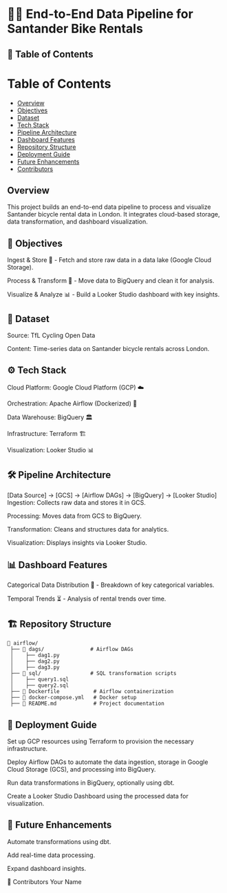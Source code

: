 # 🚴‍♂️ End-to-End Data Pipeline for Santander Bike Rentals

## 📑 Table of Contents

# Table of Contents
* [Overview](#overview)
* [Objectives](#objectives)
* [Dataset](#dataset)
* [Tech Stack](#tech-stack)
* [Pipeline Architecture](#pipeline-architecture)
* [Dashboard Features](#dashboard-features)
* [Repository Structure](#repository-structure)
* [Deployment Guide](#deployment-guide)
* [Future Enhancements](#future-enhancements)
* [Contributors](#contributors)

## Overview
This project builds an end-to-end data pipeline to process and visualize Santander bicycle rental data in London. It integrates cloud-based storage, data transformation, and dashboard visualization.

## 🎯 Objectives
Ingest & Store 🚀 - Fetch and store raw data in a data lake (Google Cloud Storage).

Process & Transform 🔄 - Move data to BigQuery and clean it for analysis.

Visualize & Analyze 📊 - Build a Looker Studio dashboard with key insights.

## 📂 Dataset
Source: TfL Cycling Open Data

Content: Time-series data on Santander bicycle rentals across London.

## ⚙️ Tech Stack
Cloud Platform: Google Cloud Platform (GCP) ☁️

Orchestration: Apache Airflow (Dockerized) 🔄

Data Warehouse: BigQuery 🏛️

Infrastructure: Terraform 🏗️

Visualization: Looker Studio 📊

## 🛠️ Pipeline Architecture

[Data Source] → [GCS] → [Airflow DAGs] → [BigQuery] → [Looker Studio]
Ingestion: Collects raw data and stores it in GCS.

Processing: Moves data from GCS to BigQuery.

Transformation: Cleans and structures data for analytics.

Visualization: Displays insights via Looker Studio.

## 📊 Dashboard Features
Categorical Data Distribution 📌 - Breakdown of key categorical variables.

Temporal Trends ⏳ - Analysis of rental trends over time.

## 🏗️ Repository Structure
```
📂 airflow/
 ├── 📂 dags/               # Airflow DAGs
 │    ├── dag1.py
 │    ├── dag2.py
 │    ├── dag3.py
 ├── 📂 sql/                # SQL transformation scripts
 │    ├── query1.sql
 │    ├── query2.sql
 ├── 📝 Dockerfile           # Airflow containerization
 ├── 📝 docker-compose.yml   # Docker setup
 ├── 📝 README.md            # Project documentation
```

## 🚀 Deployment Guide
Set up GCP resources using Terraform to provision the necessary infrastructure.

Deploy Airflow DAGs to automate the data ingestion, storage in Google Cloud Storage (GCS), and processing into BigQuery.

Run data transformations in BigQuery, optionally using dbt.

Create a Looker Studio Dashboard using the processed data for visualization.

## 🔮 Future Enhancements
Automate transformations using dbt.

Add real-time data processing.

Expand dashboard insights.

👥 Contributors
Your Name
